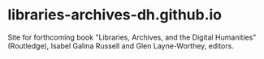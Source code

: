 # libraries-archives-dh.github.io
Site for forthcoming book "Libraries, Archives, and the Digital Humanities" (Routledge), Isabel Galina Russell and Glen Layne-Worthey, editors.
